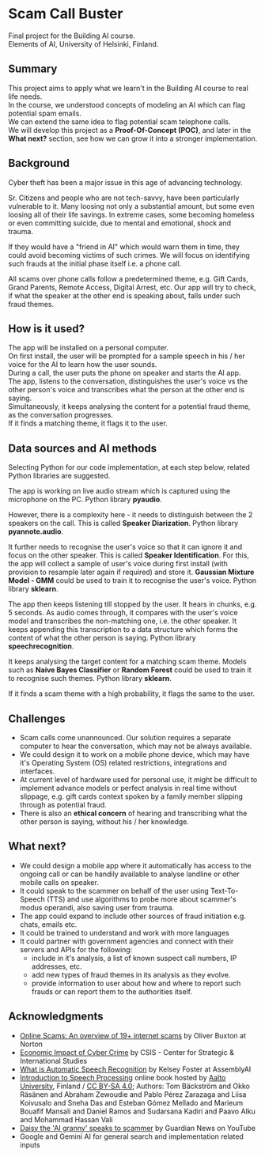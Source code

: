 <!-- This is the markdown template for the final project of the Building AI course, 
created by Reaktor Innovations and University of Helsinki. 
Copy the template, paste it to your GitHub README and edit! -->

# Scam Call Buster

Final project for the Building AI course.\
Elements of AI, University of Helsinki, Finland.

## Summary

This project aims to apply what we learn't in the Building AI course to real life needs.\
In the course, we understood concepts of modeling an AI which can flag potential spam emails.\
We can extend the same idea to flag potential scam telephone calls.\
We will develop this project as a **Proof-Of-Concept (POC)**, and later in the **What next?** section, see how we can grow it into a stronger implementation.

## Background

Cyber theft has been a major issue in this age of advancing technology.

Sr. Citizens and people who are not tech-savvy, have been particularly vulnerable to it. Many loosing not only a substantial amount, but some even loosing all of their life savings. In extreme cases, some becoming homeless or even committing suicide, due to mental and emotional, shock and trauma.

If they would have a "friend in AI" which would warn them in time, they could avoid becoming victims of such crimes. We will focus on identifying such frauds at the initial phase itself i.e. a phone call.

All scams over phone calls follow a predetermined theme, e.g. Gift Cards, Grand Parents, Remote Access, Digital Arrest, etc. Our app will try to check, if what the speaker at the other end is speaking about, falls under such fraud themes. 

## How is it used?

The app will be installed on a personal computer.\
On first install, the user will be prompted for a sample speech in his / her voice for the AI to learn how the user sounds.\
During a call, the user puts the phone on speaker and starts the AI app.\
The app, listens to the conversation, distinguishes the user's voice vs the other person's voice and transcribes what the person at the other end is saying.\
Simultaneously, it keeps analysing the content for a potential fraud theme, as the conversation progresses.\
If it finds a matching theme, it flags it to the user.

## Data sources and AI methods

Selecting Python for our code implementation, at each step below, related Python libraries are suggested.

The app is working on live audio stream which is captured using the microphone on the PC. Python library **pyaudio**.

However, there is a complexity here - it needs to distinguish between the 2 speakers on the call. This is called **Speaker Diarization**.  Python library **pyannote.audio**.

It further needs to recognise the user's voice so that it can ignore it and focus on the other speaker. This is called **Speaker Identification**. For this, the app will collect a sample of user's voice during first install (with provision to resample later again if required) and store it. **Gaussian Mixture Model - GMM** could be used to train it to recognise the user's voice. Python library **sklearn**.

The app then keeps listening till stopped by the user. It hears in chunks, e.g. 5 seconds. As audio comes through, it compares with the user's voice model and transcribes the non-matching one, i.e. the other speaker. It keeps appending this transcription to a data structure which forms the content of what the other person is saying. Python library **speechrecognition**.

It keeps analysing the target content for a matching scam theme. Models such as **Naive Bayes Classifier** or **Random Forest** could be used to train it to recognise such themes. Python library **sklearn**.

If it finds a scam theme with a high probability, it flags the same to the user.

## Challenges

* Scam calls come unannounced. Our solution requires a separate computer to hear the conversation, which may not be always available. 
* We could design it to work on a mobile phone device, which may have it's Operating System (OS) related restrictions, integrations and interfaces.
* At current level of hardware used for personal use, it might be difficult to implement advance models or perfect analysis in real time without slippage, e.g. gift cards context spoken by a family member slipping through as potential fraud.
* There is also an **ethical concern** of hearing and transcribing what the other person is saying, without his / her knowledge.

## What next?

- We could design a mobile app where it automatically has access to the ongoing call or can be handily available to analyse landline or other mobile calls on speaker.
- It could speak to the scammer on behalf of the user using Text-To-Speech (TTS) and use algorithms to probe more about scammer's modus operandi, also saving user from trauma.
- The app could expand to include other sources of fraud initiation e.g. chats, emails etc.
- It could be trained to understand and work with more languages
- It could partner with government agencies and connect with their servers and APIs for the following:
  - include in it's analysis, a list of known suspect call numbers, IP addresses, etc.
  - add new types of fraud themes in its analysis as they evolve.
  - provide information to user about how and where to report such frauds or can report them to the authorities itself.

## Acknowledgments

* [Online Scams: An overview of 19+ internet scams](https://us.norton.com/blog/emerging-threats/internet-scams) by Oliver Buxton at Norton
* [Economic Impact of Cyber Crime](https://www.csis.org/analysis/economic-impact-cybercrime) by CSIS - Center for Strategic & International Studies
* [What is Automatic Speech Recognition](https://www.assemblyai.com/blog/what-is-asr/) by Kelsey Foster at AssemblyAI
* [Introduction to Speech Processing](https://speechprocessingbook.aalto.fi/index.html) online book hosted by [Aalto University](https://www.aalto.fi), Finland / [CC BY-SA 4.0](https://creativecommons.org/licenses/by-sa/4.0/); Authors: Tom Bäckström and Okko Räsänen and Abraham Zewoudie and Pablo Pérez Zarazaga and Liisa Koivusalo and Sneha Das and Esteban Gómez Mellado and Marieum Bouafif Mansali and Daniel Ramos and Sudarsana Kadiri and Paavo Alku and Mohammad Hassan Vali
* [Daisy the 'AI granny' speaks to scammer](https://youtu.be/bL9iJJICOLc) by Guardian News on YouTube
* Google and Gemini AI for general search and implementation related inputs
